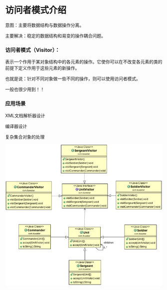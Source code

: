 # 访问者模式介绍

意图：主要将数据结构与数据操作分离。

主要解决：稳定的数据结构和易变的操作耦合问题。

### 访问者模式（Visitor）：

表示一个作用于某对象结构中的各元素的操作。它使你可以在不改变各元素的类的前提下定义作用于这些元素的新操作。

也就是说：针对不同对象做一些不同的操作，则可以使用访问者模式。

一般也很少用到！！

### 应用场景

XML文档解析器设计

编译器设计

复杂集合对象的处理

![](etc/visitor_1.png)